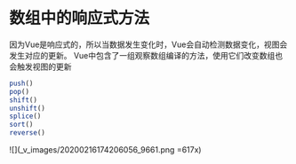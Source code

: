 # 数组中的响应式方法

因为Vue是响应式的，所以当数据发生变化时，Vue会自动检测数据变化，视图会发生对应的更新。
Vue中包含了一组观察数组编译的方法，使用它们改变数组也会触发视图的更新

```js
push()
pop()
shift()
unshift()
splice()
sort()
reverse()
```
![](_v_images/20200216174206056_9661.png =617x)